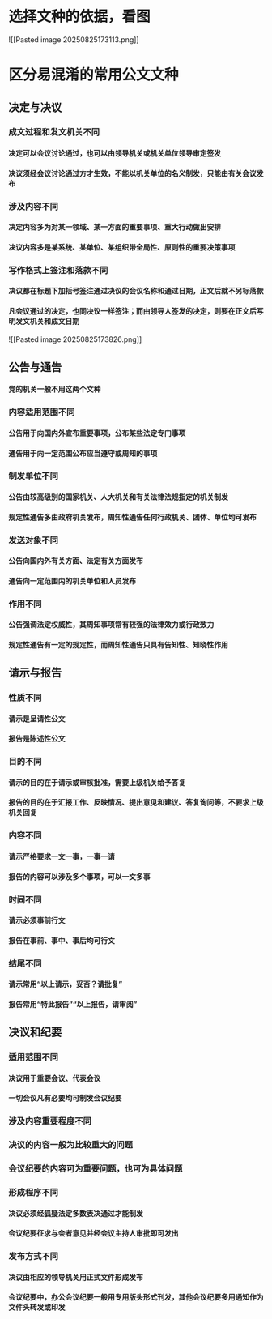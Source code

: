 # 选择文种的依据，看图

![[Pasted image 20250825173113.png]]
# 区分易混淆的常用公文文种
## 决定与决议
### 成文过程和发文机关不同
#### 决定可以会议讨论通过，也可以由领导机关或机关单位领导审定签发
#### 决议须经会议讨论通过方才生效，不能以机关单位的名义制发，只能由有关会议发布
### 涉及内容不同
#### 决定内容多为对某一领域、某一方面的重要事项、重大行动做出安排
#### 决议内容多是某系统、某单位、某组织带全局性、原则性的重要决策事项
### 写作格式上签注和落款不同
#### 决议都在标题下加括号签注通过决议的会议名称和通过日期，正文后就不另标落款
#### 凡会议通过的决定，也同决议一样签注；而由领导人签发的决定，则要在正文后写明发文机关和成文日期
![[Pasted image 20250825173826.png]]
## 公告与通告
#### 党的机关一般不用这两个文种
### 内容适用范围不同
#### 公告用于向国内外宣布重要事项，公布某些法定专门事项
#### 通告用于向一定范围公布应当遵守或周知的事项
### 制发单位不同
#### 公告由较高级别的国家机关、人大机关和有关法律法规指定的机关制发
#### 规定性通告多由政府机关发布，周知性通告任何行政机关、团体、单位均可发布
### 发送对象不同
#### 公告向国内外有关方面、法定有关方面发布
#### 通告向一定范围内的机关单位和人员发布
### 作用不同
#### 公告强调法定权威性，其周知事项常有较强的法律效力或行政效力
#### 规定性通告有一定的规定性，而周知性通告只具有告知性、知晓性作用
## 请示与报告
### 性质不同
#### 请示是呈请性公文
#### 报告是陈述性公文
### 目的不同
#### 请示的目的在于请示或审核批准，需要上级机关给予答复
#### 报告的目的在于汇报工作、反映情况、提出意见和建议、答复询问等，不要求上级机关回复
### 内容不同
#### 请示严格要求一文一事，一事一请
#### 报告的内容可以涉及多个事项，可以一文多事
### 时间不同
#### 请示必须事前行文
#### 报告在事前、事中、事后均可行文
### 结尾不同
#### 请示常用“以上请示，妥否？请批复”
#### 报告常用“特此报告”“以上报告，请审阅”
## 决议和纪要
### 适用范围不同
#### 决议用于重要会议、代表会议
#### 一切会议凡有必要均可制发会议纪要
### 涉及内容重要程度不同
### 决议的内容一般为比较重大的问题
### 会议纪要的内容可为重要问题，也可为具体问题
### 形成程序不同
#### 决议必须经狐疑法定多数表决通过才能制发
#### 会议纪要征求与会者意见并经会议主持人审批即可发出
### 发布方式不同
#### 决议由相应的领导机关用正式文件形成发布
#### 会议纪要中，办公会议纪要一般用专用版头形式刊发，其他会议纪要多用通知作为文件头转发或印发